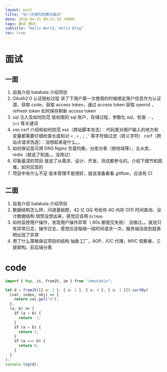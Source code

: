 ```yaml
---
layout: post
title: "记一次惨烈的腾讯面试"
date: 2018-04-21 09:21:18 +0800
tags: 面试 腾讯
subtitle: "Hello World, Hello Blog"
toc: true
---
```


# 面试

## 一面

1. 自我介绍
   balabala 介绍项目
2. OAuth2.0 认证授权过程
   讲了下用户第一次使用的时候绑定用户信息作为认证源，获取 code，获取 access token，通过 access token 获取 openid ，refresh token 如何保存刷新 access token
3. sql 注入及如何防范
   低权限的 sql 账户，存储过程，参数化 sql，检查 `--`，`1=1` 等关键词
4. xss csrf 介绍和如何防范
   xss（跨站脚本攻击）：代码里对用户输入的地方和变量都需要仔细检查长度和对 `<` , `>` , `;` ,`’` 等字符做过滤（转义字符）
   csrf（跨站点请求伪造）：没想起来是什么。。
5. 如何保证高可用
   DNS Nginx 负载均衡，分库分表（按地域等），主从库，redis（就说了知道。。没用过）
6. 印象最深的项目
   就说了从需求、设计、开发、测试都参与的。介绍下细节和困难，如何实现的
7. 项目中有什么不足
   版本管理不是很好，就说准备看看 gitflow，应该有 CI

## 二面

1. 自我介绍
   balabala 介绍项目
2. 数据结构怎么样，问道基础题，42 亿 QQ 号给你 4G 内存 O(1) 时间查询，设计数据结构
   很慌没想出来，感觉应该用 `bitmap`
3. 如何监控用户操作，发现用户操作异常（ 60s 都提交失败）
   没做过。。就说只有异常日志，操作日志，感觉应该每隔一段时间请求一次，服务端没收到就表明出现了异常
4. 用了什么策略保证项目的结构
   抽象工厂，AOP，IOC 代理，MVC 观察者，三层架构，前后端分离

# code

```javascript
import { Map, is, fromJS, im } from "immutable";

let d = fromJS([{ a: 3 }, { a: 2 }, { a: 4 }, { a: 1 }]).sortBy(
  (val, index, obj) => {
    return val.get("a");
  },
  (a, b) => {
    if (a < b) {
      return -1;
    }
    if (a > b) {
      return 1;
    }
    if (a === b) {
      return 0;
    }
  }
);
console.log(d);
```
